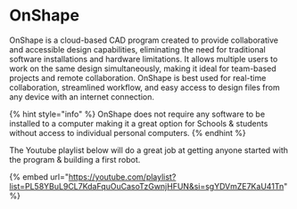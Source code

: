 # OnShape

OnShape is a cloud-based CAD program created to provide collaborative and accessible design capabilities, eliminating the need for traditional software installations and hardware limitations. It allows multiple users to work on the same design simultaneously, making it ideal for team-based projects and remote collaboration. OnShape is best used for real-time collaboration, streamlined workflow, and easy access to design files from any device with an internet connection.

{% hint style="info" %}
OnShape does not require any software to be installed to a computer making it a great option for Schools & students without access to individual personal computers.&#x20;
{% endhint %}

The Youtube playlist below will do a great job at getting anyone started with the program & building a first robot.

{% embed url="https://youtube.com/playlist?list=PL58YBuL9CL7KdaFquOuCasoTzGwnjHFUN&si=sgYDVmZE7KaU41Tn" %}
